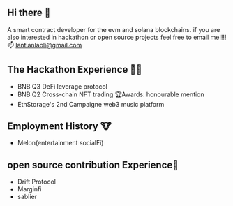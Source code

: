 ## Hi there 👋
A smart contract developer for the evm and solana blockchains. if you are also interested in hackathon or open source projects feel free to email me!!!!  
📫 lantianlaoli@gmail.com  
## The Hackathon Experience 🧑‍💻
- BNB Q3 DeFi leverage protocol  
- BNB Q2 Cross-chain NFT trading  🏆Awards: honourable mention  
- EthStorage's 2nd Campaigne web3 music platform  
## Employment History 🐮
- Melon(entertainment socialFi)   
## open source contribution Experience🔮  
- Drift Protocol  
- Marginfi
- sablier


